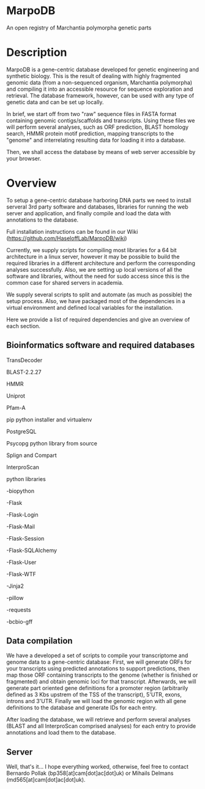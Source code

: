# MarpoDB
An open registry of Marchantia polymorpha genetic parts

# Description
MarpoDB is a gene-centric database developed for genetic engineering and synthetic biology. This is the result of dealing with highly fragmented genomic data (from a non-sequenced organism, Marchantia polymorpha) and compiling it into an accessible resource for sequence exploration and retrieval. The database framework, however, can be used with any type of genetic data and can be set up locally.

In brief, we start off from two "raw" sequence files in FASTA format containing genomic contigs/scaffolds and transcripts. Using these files we will perform several analyses, such as ORF prediction, BLAST homology search, HMMR protein motif prediction, mapping transcripts to the "genome" and interrelating resulting data for loading it into a database.

Then, we shall access the database by means of web server accessible by your browser.

# Overview
To setup a gene-centric database harboring DNA parts we need to install serveral 3rd party software and databases, libraries for running the web server and application, and finally compile and load the data with annotations to the database. 

Full installation instructions can be found in our Wiki (https://github.com/HaseloffLab/MarpoDB/wiki)

Currently, we supply scripts for compiling most libraries for a 64 bit architecture in a linux server, however it may be possible to build the required libraries in a different architecture and perform the corresponding analyses successfully. Also, we are setting up local versions of all the software and libraries, without the need for sudo access since this is the common case for shared servers in academia.

We supply several scripts to split and automate (as much as possible) the setup process. Also, we have packaged most of the dependencies in a virtual environment and defined local variables for the installation. 

Here we provide a list of required dependencies and give an overview of each section.

## Bioinformatics software and required databases

TransDecoder

BLAST-2.2.27

HMMR

Uniprot

Pfam-A

pip python installer and virtualenv

PostgreSQL

Psycopg python library from source

Splign and Compart

InterproScan


python libraries

-biopython

-Flask

-Flask-Login

-Flask-Mail

-Flask-Session

-Flask-SQLAlchemy

-Flask-User

-Flask-WTF

-Jinja2

-pillow

-requests

-bcbio-gff

## Data compilation
We have a developed a set of scripts to compile your transcriptome and genome data to a gene-centric database:
First, we will generate ORFs for your transcripts using predicted annotations to support predictions, then map those ORF containing transcripts to the genome (whether is finished or fragmented) and obtain genomic loci for that transcript. Afterwards, we will generate part oriented gene definitions for a promoter region (arbitrarily defined as 3 Kbs upstrem of the TSS of the transcript), 5'UTR, exons, introns and 3'UTR. Finally we will load the genomic region with all gene definitions to the database and generate IDs for each entry.

After loading the database, we will retrieve and perform several analyses (BLAST and all InterproScan comprised analyses) for each entry to provide annotations and load them to the database.

## Server


Well, that's it... I hope everything worked, otherwise, feel free to contact Bernardo Pollak (bp358[at]cam[dot]ac[dot]uk) or Mihails Delmans (md565[at]cam[dot]ac[dot]uk).